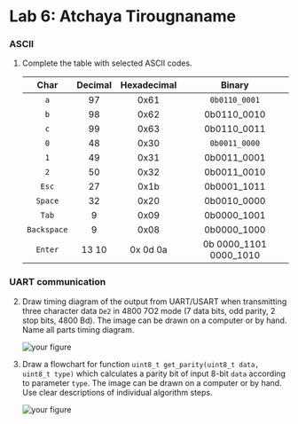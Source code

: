 # Lab 6: Atchaya Tirougnaname

### ASCII

1. Complete the table with selected ASCII codes.

   | **Char** | **Decimal** | **Hexadecimal** | **Binary** |
   | :-: | :-: | :-: | :-: |
   | `a` | 97 | 0x61 | `0b0110_0001` |
   | `b` | 98 | 0x62 | 0b0110_0010 |
   | `c` | 99 | 0x63 | 0b0110_0011 |
   | `0` | 48 | 0x30 | `0b0011_0000` |
   | `1` | 49 | 0x31 | 0b0011_0001 |
   | `2` | 50 | 0x32 | 0b0011_0010 |
   | `Esc` | 27 | 0x1b | 0b0001_1011 |
   | `Space` | 32 | 0x20 | 0b0010_0000 |
   | `Tab` | 9 | 0x09 | 0b0000_1001 |
   | `Backspace` | 9 | 0x08 | 0b0000_1000 |
   | `Enter` | 13 10 | 0x 0d 0a| 0b 0000_1101 0000_1010 |

### UART communication

2. Draw timing diagram of the output from UART/USART when transmitting three character data `De2` in 4800 7O2 mode (7 data bits, odd parity, 2 stop bits, 4800&nbsp;Bd). The image can be drawn on a computer or by hand. Name all parts timing diagram.

   ![your figure]()

3. Draw a flowchart for function `uint8_t get_parity(uint8_t data, uint8_t type)` which calculates a parity bit of input 8-bit `data` according to parameter `type`. The image can be drawn on a computer or by hand. Use clear descriptions of individual algorithm steps.

   ![your figure]()
